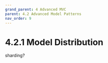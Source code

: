 ```yaml
---
grand_parent: 4 Advanced MVC
parent: 4.2 Advanced Model Patterns
nav_order: 9
---
```

# 4.2.1 Model Distribution

sharding?


